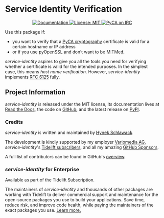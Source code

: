 # Service Identity Verification

<p align="center">
   <a href="https://service-identity.readthedocs.io/">
       <img src="https://img.shields.io/badge/Docs-RTD-black" alt="Documentation" />
   </a>
   <a href="https://github.com/pyca/service-identity/blob/main/LICENSE">
      <img src="https://img.shields.io/badge/license-MIT-C06524" alt="License: MIT" />
   </a>
   <a href="https://www.irccloud.com/invite?channel=%23pyca&amp;hostname=irc.libera.chat&amp;port=6697&amp;ssl=1">
      <img src="https://www.irccloud.com/invite-svg?channel=%23pyca&amp;hostname=irc.libera.chat&amp;port=6697&amp;ssl=1" alt="PyCA on IRC" />
   </a>
</p>

<!-- spiel-begin -->

Use this package if:

- you want to verify that a [PyCA cryptography](https://cryptography.io/) certificate is valid for a certain hostname or IP address
- or if you use [pyOpenSSL](https://pypi.org/project/pyOpenSSL/) and don’t want to be [MITM](https://en.wikipedia.org/wiki/Man-in-the-middle_attack)ed.

*service-identity* aspires to give you all the tools you need for verifying whether a certificate is valid for the intended purposes. In the simplest case, this means *host name verification*.
However, *service-identity* implements [RFC 6125](https://datatracker.ietf.org/doc/html/rfc6125.html) fully.


## Project Information

*service-identity* is released under the MIT license, its documentation lives at [Read the Docs](https://service-identity.readthedocs.io/), the code on [GitHub](https://github.com/pyca/service-identity), and the latest release on [PyPI](https://pypi.org/project/service-identity/).


### Credits

*service-identity* is written and maintained by [Hynek Schlawack](https://hynek.me/).

The development is kindly supported by my employer [Variomedia AG](https://www.variomedia.de/), *service-identity*'s [Tidelift subscribers](https://tidelift.com/subscription/pkg/pypi-service-identity?utm_source=pypi-service-identity&utm_medium=referral&utm_campaign=readme), and all my amazing [GitHub Sponsors](https://github.com/sponsors/hynek).

A full list of contributors can be found in GitHub's [overview](https://github.com/pyca/service-identity/graphs/contributors).

### *service-identity* for Enterprise

Available as part of the Tidelift Subscription.

The maintainers of *service-identity* and thousands of other packages are working with Tidelift to deliver commercial support and maintenance for the open-source packages you use to build your applications.
Save time, reduce risk, and improve code health, while paying the maintainers of the exact packages you use.
[Learn more.](https://tidelift.com/subscription/pkg/service-identity?utm_source=undefined&utm_medium=referral&utm_campaign=enterprise&utm_term=repo)